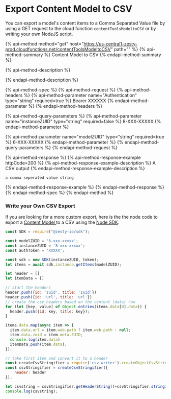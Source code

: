 # Export Content Model to CSV

You can export a model's content items to a Comma Separated Value file by using a GET request to the  cloud function  `contentToolsModeltoCSV` or by writing your own NodeJS script.

{% api-method method="get" host="https://us-central1-zesty-prod.cloudfunctions.net/contentToolsModeltoCSV" path="" %}
{% api-method-summary %}
Content Model to CSV
{% endapi-method-summary %}

{% api-method-description %}

{% endapi-method-description %}

{% api-method-spec %}
{% api-method-request %}
{% api-method-headers %}
{% api-method-parameter name="Authentication" type="string" required=true %}
Bearer XXXXXX
{% endapi-method-parameter %}
{% endapi-method-headers %}

{% api-method-query-parameters %}
{% api-method-parameter name="instanceZUID" type="string" required=false %}
8-XXX-XXXXX
{% endapi-method-parameter %}

{% api-method-parameter name="modelZUID" type="string" required=true %}
6-XXX-XXXXX
{% endapi-method-parameter %}
{% endapi-method-query-parameters %}
{% endapi-method-request %}

{% api-method-response %}
{% api-method-response-example httpCode=200 %}
{% api-method-response-example-description %}
A CSV output
{% endapi-method-response-example-description %}

```
a comma seperated value string    
```
{% endapi-method-response-example %}
{% endapi-method-response %}
{% endapi-method-spec %}
{% endapi-method %}

### Write your Own CSV Export

If you are looking for a more custom export, here is the the node code to export a [Content Model ](../services/manager-ui/schema/content-models.md)to a CSV using the [Node SDK](../tools/node-sdk/).

```javascript
const SDK = require("@zesty-io/sdk");

const modelZUID = '6-xxx-xxxxx';
const instanceZUID = '8-xxx-xxxxx';  
const authToken = 'XXXXX';

const sdk = new SDK(instanceZUID, token);  
let items = await sdk.instance.getItems(modelZUID);

let header = []
let itemData = []

// start the headers
header.push({id: 'zuid', title: 'zuid'})
header.push({id: 'url', title: 'url'})
// create the csv headers based on the content (data) row
for (let [key, value] of Object.entries(items.data[0].data)) {
  header.push({id: key, title: key});
}

items.data.map(async item => {
  item.data.url = item.web.path ? item.web.path : null;
  item.data.zuid = item.meta.ZUID;
  console.log(item.data)
  itemData.push(item.data);
});

// take first item and convert it to a header
const createCsvStringifier = require('csv-writer').createObjectCsvStringifier;
const csvStringifier = createCsvStringifier({
    header: header
});

let csvstring = csvStringifier.getHeaderString()+csvStringifier.stringifyRecords(itemData);
console.log(csvstring);
```

